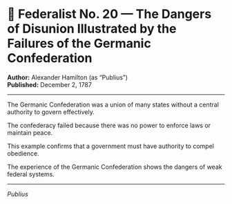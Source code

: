 # 📜 Federalist No. 20 — The Dangers of Disunion Illustrated by the Failures of the Germanic Confederation

**Author:** Alexander Hamilton (as “Publius”)  
**Published:** December 2, 1787

---

The Germanic Confederation was a union of many states without a central authority to govern effectively.

The confederacy failed because there was no power to enforce laws or maintain peace.

This example confirms that a government must have authority to compel obedience.

The experience of the Germanic Confederation shows the dangers of weak federal systems.

---

*Publius*
